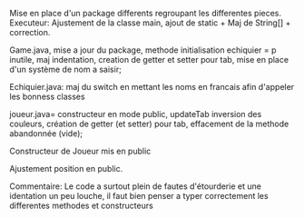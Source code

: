 Mise en place d'un package differents regroupant les differentes pieces.
Executeur: Ajustement de la classe main, ajout de static + Maj de String[] + correction.

Game.java, mise a jour du package, methode initialisation echiquier = p inutile, maj indentation, 
creation de getter et setter pour tab, mise en place d'un système de nom a saisir;

Echiquier.java: maj du switch en mettant les noms en francais afin d'appeler les bonness classes

joueur.java= constructeur en mode public, updateTab inversion des couleurs, création de getter (et setter) pour tab, effacement de la methode abandonnée (vide);

Constructeur de Joueur mis en public

Ajustement position en public.

Commentaire: Le code a surtout plein de fautes d'étourderie et une identation un peu louche, il faut bien penser a typer correctement les differentes methodes et constructeurs
